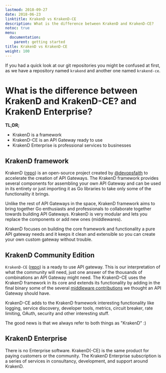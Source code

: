 ```yaml
---
lastmod: 2018-09-27
date: 2018-06-23
linktitle: KrakenD vs KrakenD-CE
description: What is the difference between KrakenD and KrakenD-CE?
notoc: true
menu:
  documentation:
    parent: getting started
title: KrakenD vs KrakenD-CE
weight: 100
---
```

If you had a quick look at our git repositories you might be confused at first, as we have a repository named `krakend` and another one named `krakend-ce`.

# What is the difference between KrakenD and KrakenD-CE? and KrakenD Enterprise?
**TL;DR;**

- KrakenD is a framework
- KrakenD-CE is an API Gateway ready to use
- KrakenD Enterprise is professional services to businesses

## KrakenD framework
KrakenD ([repo](https://github.com/devopsfaith/krakend)) is an open-source project created by [@devopsfaith](https://twitter.com/devopsfaith) to accelerate the creation of API Gateways. The KrakenD framework provides several components for assembling your own API Gateway and can be used in its entirety or just importing it as Go libraries to take only some of the functionality it brings.

Unlike the rest of API Gateways in the space, KrakenD framework aims to bring together Go enthusiasts and professionals to collaborate together towards building API Gateways. KrakenD is very modular and lets you replace the components or add new ones (middlewares).

KrakenD focuses on building the core framework and functionality a pure API gateway needs and it keeps it clean and extensible so you can create your own custom gateway without trouble.


## KrakenD Community Edition
`KrakenD-CE` ([repo](https://github.com/devopsfaith/krakend-ce)) is a ready to use API gateway. This is our interpretation of what the community will need, just one answer of the thousands of combinations an API Gateway might need. The KrakenD-CE uses the KrakenD framework in its core and extends its functionality by adding in the final binary some of the several [middleware contributions](https://github.com/devopsfaith/krakend-contrib) we thought an API Gateway should have.

KrakenD-CE adds to the KrakenD framework interesting functionality like logging, service discovery, developer tools, metrics, circuit breaker, rate limiting, OAuth, security and other interesting stuff.

The good news is that we always refer to both things as "KrakenD" :)

## KrakenD Enterprise
There is no Enterprise software. KrakenD(-CE) is the same product for paying customers or the community. The KrakenD Enterprise subscription is a series of services in consultancy, development, and support around KrakenD.
